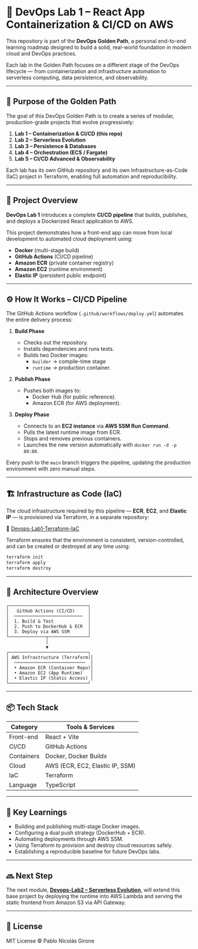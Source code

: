 # 🧩 DevOps Lab 1 – React App Containerization & CI/CD on AWS

This repository is part of the **DevOps Golden Path**, a personal end-to-end learning roadmap designed to build a solid, real-world foundation in modern cloud and DevOps practices.

Each lab in the Golden Path focuses on a different stage of the DevOps lifecycle — from containerization and infrastructure automation to serverless computing, data persistence, and observability.

---

## 🎯 Purpose of the Golden Path

The goal of this DevOps Golden Path is to create a series of modular, production-grade projects that evolve progressively:

1. **Lab 1 – Containerization & CI/CD (this repo)**  
2. **Lab 2 – Serverless Evolution**  
3. **Lab 3 – Persistence & Databases**  
4. **Lab 4 – Orchestration (ECS / Fargate)**  
5. **Lab 5 – CI/CD Advanced & Observability**

Each lab has its own GitHub repository and its own Infrastructure-as-Code (IaC) project in Terraform, enabling full automation and reproducibility.

---

## 🚀 Project Overview

**DevOps Lab 1** introduces a complete **CI/CD pipeline** that builds, publishes, and deploys a Dockerized React application to AWS.

This project demonstrates how a front-end app can move from local development to automated cloud deployment using:
- **Docker** (multi-stage build)
- **GitHub Actions** (CI/CD pipeline)
- **Amazon ECR** (private container registry)
- **Amazon EC2** (runtime environment)
- **Elastic IP** (persistent public endpoint)

---

## ⚙️ How It Works – CI/CD Pipeline

The GitHub Actions workflow (`.github/workflows/deploy.yml`) automates the entire delivery process:

1. **Build Phase**
   - Checks out the repository.  
   - Installs dependencies and runs tests.  
   - Builds two Docker images:  
     - `builder` → compile-time stage  
     - `runtime` → production container.

2. **Publish Phase**
   - Pushes both images to:  
     - Docker Hub (for public reference).  
     - Amazon ECR (for AWS deployment).

3. **Deploy Phase**
   - Connects to an **EC2 instance** via **AWS SSM Run Command**.  
   - Pulls the latest runtime image from ECR.  
   - Stops and removes previous containers.  
   - Launches the new version automatically with `docker run -d -p 80:80`.

Every push to the `main` branch triggers the pipeline, updating the production environment with zero manual steps.

---

## 🏗️ Infrastructure as Code (IaC)

The cloud infrastructure required by this pipeline — **ECR**, **EC2**, and **Elastic IP** — is provisioned via Terraform, in a separate repository:

🔗 [Devops-Lab1-Terraform-IaC](https://github.com/PabloNicolas87/Devops-Lab1-Terraform-IaC)

Terraform ensures that the environment is consistent, version-controlled, and can be created or destroyed at any time using:

```bash
terraform init
terraform apply
terraform destroy
```

---

## 🧩 Architecture Overview

```text
┌──────────────────────────────┐
│   GitHub Actions (CI/CD)     │
│  ──────────────────────────  │
│  1. Build & Test             │
│  2. Push to DockerHub & ECR  │
│  3. Deploy via AWS SSM       │
└──────────────┬───────────────┘
               │
               ▼
┌──────────────────────────────┐
│ AWS Infrastructure (Terraform)│
│  ───────────────────────────  │
│  • Amazon ECR (Container Repo)│
│  • Amazon EC2 (App Runtime)   │
│  • Elastic IP (Static Access) │
└──────────────────────────────┘
```

---

## 📦 Tech Stack

| Category | Tools & Services |
|-----------|-----------------|
| Front-end | React + Vite |
| CI/CD | GitHub Actions |
| Containers | Docker, Docker Buildx |
| Cloud | AWS (ECR, EC2, Elastic IP, SSM) |
| IaC | Terraform |
| Language | TypeScript |

---

## 🧠 Key Learnings

- Building and publishing multi-stage Docker images.  
- Configuring a dual push strategy (DockerHub + ECR).  
- Automating deployments through AWS SSM.  
- Using Terraform to provision and destroy cloud resources safely.  
- Establishing a reproducible baseline for future DevOps labs.

---

## 🔜 Next Step
The next module, **[Devops-Lab2 – Serverless Evolution](https://github.com/PabloNicolas87/Devops-Lab2)**, will extend this base project by deploying the runtime into AWS Lambda and serving the static frontend from Amazon S3 via API Gateway.

---

## 🧾 License
MIT License © Pablo Nicolás Girone

